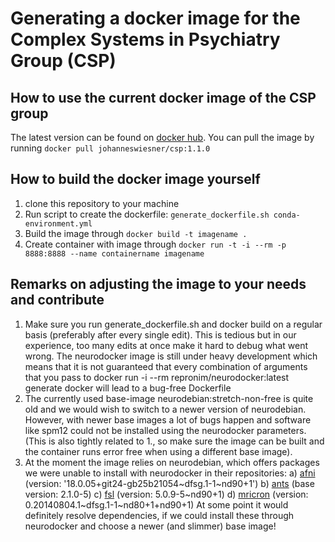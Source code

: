 # Generating a docker image for the Complex Systems in Psychiatry Group (CSP)

## How to use the current docker image of the CSP group
The latest version can be found on [docker hub](https://hub.docker.com/r/johanneswiesner/csp/tags). You can pull the image by running `docker pull johanneswiesner/csp:1.1.0`

## How to build the docker image yourself
1. clone this repository to your machine
2. Run script to create the dockerfile: `generate_dockerfile.sh conda-environment.yml`
3. Build the image through `docker build -t imagename .`
4. Create container with image through `docker run -t -i --rm -p 8888:8888 --name containername imagename`

## Remarks on adjusting the image to your needs and contribute
1. Make sure you run generate_dockerfile.sh  and docker build on a regular basis (preferably after every single edit). This is tedious but in our experience, too many edits at once make it hard to debug what went wrong. The neurodocker image is still under heavy development which means that it is not guaranteed that every combination of arguments that you pass to docker run -i --rm repronim/neurodocker:latest generate docker will lead to a bug-free Dockerfile
2. The currently used base-image neurodebian:stretch-non-free is quite old and we would wish to switch to a newer version of neurodebian. However, with newer base images a lot of bugs happen and software like spm12 could not be installed using the neurodocker parameters. (This is also tightly related to 1., so make sure the image can be built and the container runs error free when using a different base image). 
3. At the moment the image relies on neurodebian, which offers packages we were unable to install with neurodocker in their repositories:
    a) [afni](http://neuro.debian.net/pkgs/afni.html#binary-pkg-afni) (version: '18.0.05+git24-gb25b21054~dfsg.1-1~nd90+1')
    b) [ants](http://neuro.debian.net/pkgs/ants.html#binary-pkg-ants) (base version: 2.1.0-5)
    c) [fsl](http://neuro.debian.net/pkgs/fsl.html#binary-pkg-fsl) (version: 5.0.9-5~nd90+1)
    d) [mricron](http://neuro.debian.net/pkgs/mricron.html#binary-pkg-mricron) (version: 0.20140804.1~dfsg.1-1~nd80+1+nd90+1)
At some point it would definitely resolve dependencies, if we could install these through neurodocker and choose a newer (and slimmer) base image!
